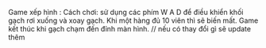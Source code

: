 Game xếp hình :
Cách chơi: sử dụng các phím W A D để điều khiển khối gạch rơi xuống và xoay gạch. Khi một hàng đủ 10 viên thì sẽ biến mất. Game kết thúc khi gạch chạm đến đỉnh màn hình.
// nếu có thay đổi gì sẽ update thêm
